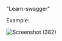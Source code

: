 "Learn-swagger" 


Example:


![Screenshot (382)](https://user-images.githubusercontent.com/53247359/229988883-bb9eae78-5604-496a-a250-5e6896700296.png)
